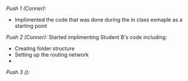 *Push 1 (Conner):*
- Implimented the code that was done during the in class exmaple as a starting point

*Push 2 (Conner):*
Started implimenting Student B's code including:
- Creating folder structure
- Setting up the routing network
- 

*Push 3 ():*
